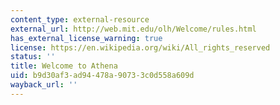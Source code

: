 ```yaml
---
content_type: external-resource
external_url: http://web.mit.edu/olh/Welcome/rules.html
has_external_license_warning: true
license: https://en.wikipedia.org/wiki/All_rights_reserved
status: ''
title: Welcome to Athena
uid: b9d30af3-ad94-478a-9073-3c0d558a609d
wayback_url: ''
---
```

